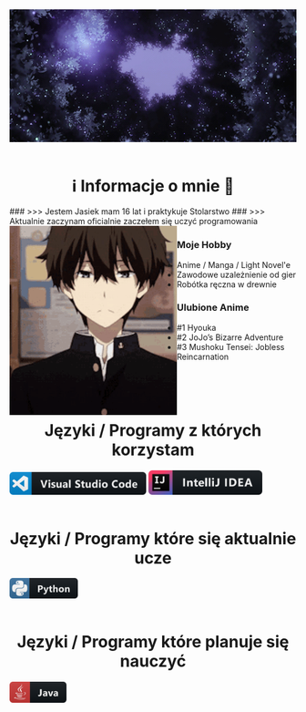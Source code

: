 <div align="center">
<img hight="250" width="785" alt="GIF" align="center" src="https://github.com/JasiokowyGIT/JasiokowyGIT/blob/main/assets/original.gif">
</div>

</br>

<h1 align="center">ℹ️ Informacje o mnie 💬</h1>
### >>> Jestem Jasiek mam 16 lat i praktykuje Stolarstwo
### >>> Aktualnie zaczynam oficialnie zaczełem się uczyć programowania

<img hight="320" width="294" alt="GIF" align="left" src="https://github.com/JasiokowyGIT/JasiokowyGIT/blob/main/assets/oreki.gif">

### Moje Hobby

- Anime / Manga / Light Novel'e
- Zawodowe uzależnienie od gier
- Robótka ręczna w drewnie

### Ulubione Anime

- #1 Hyouka
- #2 JoJo’s Bizarre Adventure
- #3 Mushoku Tensei: Jobless Reincarnation

</br>
</br>
</br>

<h1 align="center">Języki / Programy z których korzystam</h1>

<img src="https://github.com/JasiokowyGIT/JasiokowyGIT/blob/main/assets/visualstudio_code.png" alt="visualstudio_code" width="240" hight="50">
<img src="https://github.com/JasiokowyGIT/JasiokowyGIT/blob/main/assets/intellij.png" alt="IntelliJ IDEA" width="200" hight="35">

</br>
</br>

<h1 align="center">Języki / Programy które się aktualnie ucze</h1>

<img src="https://github.com/JasiokowyGIT/JasiokowyGIT/blob/main/assets/python.png" alt="python" width="120" hight="50">
</br>
</br>

<h1 align="center">Języki / Programy które planuje się nauczyć</h1>

<img src="https://github.com/JasiokowyGIT/JasiokowyGIT/blob/main/assets/java.png" alt="java"  width="100" hight="50">
